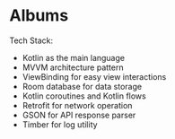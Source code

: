 # Albums

Tech Stack:
* Kotlin as the main language
* MVVM architecture pattern
* ViewBinding for easy view interactions
* Room database for data storage
* Kotlin coroutines and Kotlin flows
* Retrofit for network operation
* GSON for API response parser
* Timber for log utility

